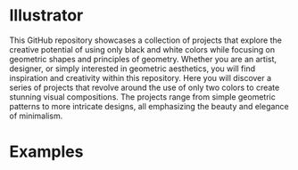 # Illustrator
This GitHub repository showcases a collection of projects that explore the creative potential of using only black and white colors while focusing on geometric shapes and principles of geometry. Whether you are an artist, designer, or simply interested in geometric aesthetics, you will find inspiration and creativity within this repository.
Here you will discover a series of projects that revolve around the use of only two colors to create stunning visual compositions. The projects range from simple geometric patterns to more intricate designs, all emphasizing the beauty and elegance of minimalism.

# Examples

